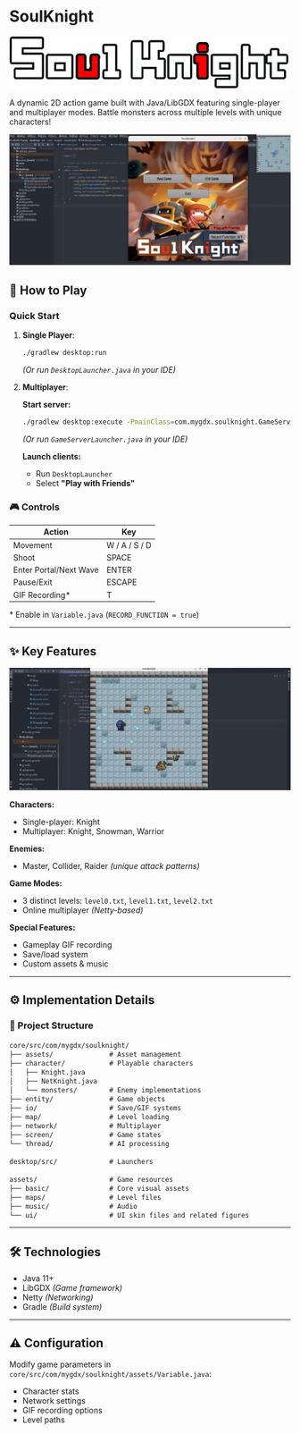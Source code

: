 # SoulKnight

![](logo.png)

A dynamic 2D action game built with Java/LibGDX featuring single-player and multiplayer modes. Battle monsters across multiple levels with unique characters!

![](show2.png)

## 🚀 How to Play

### Quick Start
1. **Single Player**:
   ```bash
   ./gradlew desktop:run
   ```
   *(Or run `DesktopLauncher.java` in your IDE)*

2. **Multiplayer**:

   **Start server:**
   ```bash
   ./gradlew desktop:execute -PmainClass=com.mygdx.soulknight.GameServerLauncher
   ```
   *(Or run `GameServerLauncher.java` in your IDE)*

   **Launch clients:**
   - Run `DesktopLauncher`
   - Select **"Play with Friends"**

### 🎮 Controls

| Action                 | Key        |
|------------------------|------------|
| Movement               | W / A / S / D |
| Shoot                  | SPACE      |
| Enter Portal/Next Wave| ENTER      |
| Pause/Exit             | ESCAPE     |
| GIF Recording*         | T          |

\* Enable in `Variable.java` (`RECORD_FUNCTION = true`)

---

## ✨ Key Features

![](show1.png)

**Characters:**
- Single-player: Knight
- Multiplayer: Knight, Snowman, Warrior

**Enemies:**
- Master, Collider, Raider *(unique attack patterns)*

**Game Modes:**
- 3 distinct levels: `level0.txt`, `level1.txt`, `level2.txt`
- Online multiplayer *(Netty-based)*

**Special Features:**
- Gameplay GIF recording
- Save/load system
- Custom assets & music

---

## ⚙️ Implementation Details

### 🧱 Project Structure

```
core/src/com/mygdx/soulknight/
├── assets/              # Asset management
├── character/           # Playable characters
│   ├── Knight.java
│   ├── NetKnight.java
│   └── monsters/        # Enemy implementations
├── entity/              # Game objects
├── io/                  # Save/GIF systems
├── map/                 # Level loading
├── network/             # Multiplayer
├── screen/              # Game states
└── thread/              # AI processing

desktop/src/             # Launchers

assets/                  # Game resources
├── basic/               # Core visual assets
├── maps/                # Level files
├── music/               # Audio
└── ui/                  # UI skin files and related figures
```

---

## 🛠️ Technologies

- Java 11+
- LibGDX *(Game framework)*
- Netty *(Networking)*
- Gradle *(Build system)*

---

## ⚠️ Configuration

Modify game parameters in  
`core/src/com/mygdx/soulknight/assets/Variable.java`:

- Character stats  
- Network settings  
- GIF recording options  
- Level paths
